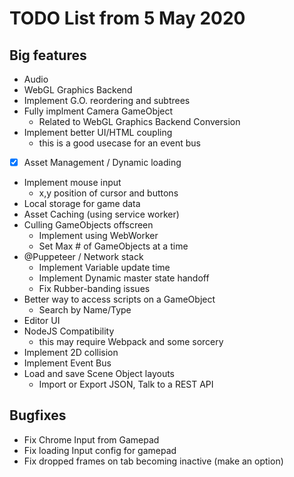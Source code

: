 # TODO List from 5 May 2020

## Big features
- Audio
- WebGL Graphics Backend
- Implement G.O. reordering and subtrees
- Fully implment Camera GameObject
    - Related to WebGL Graphics Backend Conversion
- Implement better UI/HTML coupling
    - this is a good usecase for an event bus
- [x] Asset Management / Dynamic loading
- Implement mouse input
    - x,y position of cursor and buttons
- Local storage for game data
- Asset Caching (using service worker)
- Culling GameObjects offscreen
    - Implement using WebWorker
    - Set Max # of GameObjects at a time
- @Puppeteer / Network stack
    - Implement Variable update time
    - Implement Dynamic master state handoff
    - Fix Rubber-banding issues
- Better way to access scripts on a GameObject
    - Search by Name/Type
- Editor UI
- NodeJS Compatibility
    - this may require Webpack and some sorcery
- Implement 2D collision
- Implement Event Bus
- Load and save Scene Object layouts
    - Import or Export JSON, Talk to a REST API

## Bugfixes
- Fix Chrome Input from Gamepad
- Fix loading Input config for gamepad
- Fix dropped frames on tab becoming inactive (make an option)
